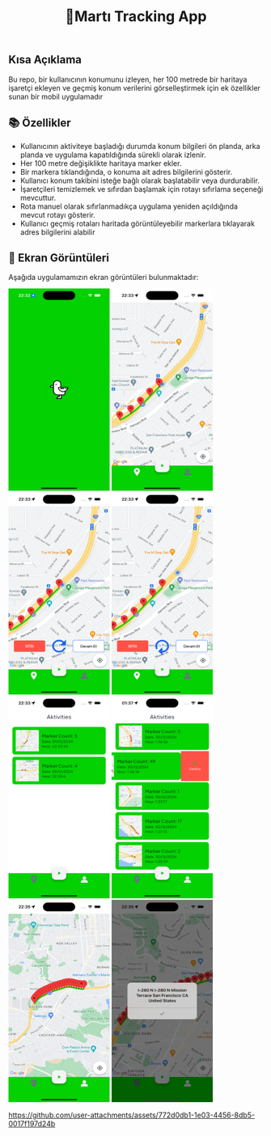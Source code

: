 <!DOCTYPE html>
<html lang="en">
<head>
  <meta charset="UTF-8">
  <meta name="viewport" content="width=device-width, initial-scale=1.0">
  <header>
    <h1>📱Martı Tracking App</h1>
  </header>
  <div class="container">
    <h2>Kısa Açıklama</h2>
    <p>Bu repo, bir kullanıcının konumunu izleyen, her 100 metrede bir haritaya işaretçi ekleyen ve geçmiş konum verilerini görselleştirmek için ek özellikler sunan bir mobil uygulamadır</p>
    <h2>📚 Özellikler</h2>
    <ul>
      <li>Kullanıcının aktiviteye başladığı durumda konum bilgileri ön planda, arka planda ve uygulama kapatıldığında sürekli olarak izlenir.</li>
      <li>Her 100 metre değişiklikte haritaya marker ekler.</li>
      <li>Bir markera tıklandığında, o konuma ait adres bilgilerini gösterir.</li>
      <li>Kullanıcı konum takibini isteğe bağlı olarak başlatabilir veya durdurabilir.</li>
      <li>İşaretçileri temizlemek ve sıfırdan başlamak için rotayı sıfırlama seçeneği mevcuttur.</li>
      <li>Rota manuel olarak sıfırlanmadıkça uygulama yeniden açıldığında mevcut rotayı gösterir.</li>
      <li>Kullanıcı geçmiş rotaları haritada görüntüleyebilir markerlara tıklayarak adres bilgilerini alabilir</li>
    </ul>
    <h2>📸 Ekran Görüntüleri</h2>
    <p>Aşağıda uygulamamızın ekran görüntüleri bulunmaktadır:</p>
<img src="preview/splash.png" width="200" height="400"> <img src="preview/home1.png" width="200" height="400"> <img src="preview/home2.png" width="200" height="400"> <img src="preview/home3.png" width="200" height="400"> <img src="preview/home4.png" width="200" height="400"> <img src="preview/delete.png" width="200" height="400">  <img src="preview/home5.png" width="200" height="400"> <img src="preview/address.png" width="200" height="400"> 

https://github.com/user-attachments/assets/772d0db1-1e03-4456-8db5-0017f197d24b


  </div>
</body>
</html>
